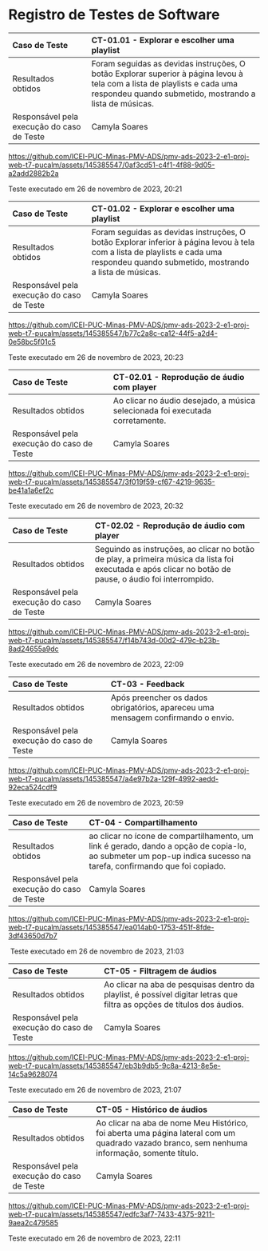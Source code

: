 # Registro de Testes de Software

|Caso de Teste    | CT-01.01 - Explorar e escolher uma playlist |
|:---|:---|
| Resultados obtidos | Foram seguidas as devidas instruções, O botão Explorar superior à página levou à tela com a lista de playlists e cada uma respondeu quando submetido, mostrando a lista de músicas. |
| Responsável pela execução do caso de Teste | Camyla Soares |

https://github.com/ICEI-PUC-Minas-PMV-ADS/pmv-ads-2023-2-e1-proj-web-t7-pucalm/assets/145385547/0af3cd51-c4f1-4f88-9d05-a2add2882b2a

Teste executado em 26‎ de ‎novembro‎ de ‎2023, 20:21



|Caso de Teste    | CT-01.02 - Explorar e escolher uma playlist |
|:---|:---|
| Resultados obtidos | Foram seguidas as devidas instruções, O botão Explorar inferior à página levou à tela com a lista de playlists e cada uma respondeu quando submetido, mostrando a lista de músicas.  |
| Responsável pela execução do caso de Teste | Camyla Soares |

https://github.com/ICEI-PUC-Minas-PMV-ADS/pmv-ads-2023-2-e1-proj-web-t7-pucalm/assets/145385547/b77c2a8c-ca12-44f5-a2d4-0e58bc5f01c5

Teste executado em ‎26‎ de ‎novembro‎ de ‎2023, ‏‎20:23



|Caso de Teste    | CT-02.01 - Reprodução de áudio com player |
|:---|:---|
| Resultados obtidos | Ao clicar no áudio desejado, a música selecionada foi executada corretamente.   |
| Responsável pela execução do caso de Teste | Camyla Soares |

https://github.com/ICEI-PUC-Minas-PMV-ADS/pmv-ads-2023-2-e1-proj-web-t7-pucalm/assets/145385547/3f019f59-cf67-4219-9635-be41a1a6ef2c

Teste executado em ‎26‎ de ‎novembro‎ de ‎2023, ‏‎20:32



|Caso de Teste    | CT-02.02 - Reprodução de áudio com player |
|:---|:---|
| Resultados obtidos | Seguindo as instruções, ao clicar no botão de play, a primeira música da lista foi executada e após clicar no botão de pause, o áudio foi interrompido.   |
| Responsável pela execução do caso de Teste | Camyla Soares |

https://github.com/ICEI-PUC-Minas-PMV-ADS/pmv-ads-2023-2-e1-proj-web-t7-pucalm/assets/145385547/f14b743d-00d2-479c-b23b-8ad24655a9dc

Teste executado em ‎26‎ de ‎novembro‎ de ‎2023, ‏‎22:09



|Caso de Teste    | CT-03 - Feedback |
|:---|:---|
| Resultados obtidos | Após preencher os dados obrigatórios, apareceu uma mensagem confirmando o envio.   |
| Responsável pela execução do caso de Teste | Camyla Soares |

https://github.com/ICEI-PUC-Minas-PMV-ADS/pmv-ads-2023-2-e1-proj-web-t7-pucalm/assets/145385547/a4e97b2a-129f-4992-aedd-92eca524cdf9

Teste executado em ‎26‎ de ‎novembro‎ de ‎2023, ‏‎20:59


 
|Caso de Teste    | CT-04 - Compartilhamento |
|:---|:---|
| Resultados obtidos | ao clicar no ícone de compartilhamento, um link é gerado, dando a opção de copia-lo, ao submeter um pop-up indica sucesso na tarefa, confirmando que foi copiado.   |
| Responsável pela execução do caso de Teste | Camyla Soares |

https://github.com/ICEI-PUC-Minas-PMV-ADS/pmv-ads-2023-2-e1-proj-web-t7-pucalm/assets/145385547/ea014ab0-1753-451f-8fde-3df43650d7b7

‎ Teste executado em ‎26‎ de ‎novembro‎ de ‎2023, ‏‎21:03



|Caso de Teste    | CT-05 - Filtragem de áudios |
|:---|:---|
| Resultados obtidos | Ao clicar na aba de pesquisas dentro da playlist, é possível digitar letras que filtra as opções de títulos dos áudios.   |
| Responsável pela execução do caso de Teste | Camyla Soares |

https://github.com/ICEI-PUC-Minas-PMV-ADS/pmv-ads-2023-2-e1-proj-web-t7-pucalm/assets/145385547/eb3b9db5-9c8a-4213-8e5e-14c5a9628074

Teste executado em ‎26‎ de ‎novembro‎ de ‎2023, ‏‎21:07



|Caso de Teste    | CT-05 - Histórico de áudios |
|:---|:---|
| Resultados obtidos | Ao clicar na aba de nome Meu Histórico, foi aberta uma página lateral com um quadrado vazado branco, sem nenhuma informação, somente título.   |
| Responsável pela execução do caso de Teste | Camyla Soares |

https://github.com/ICEI-PUC-Minas-PMV-ADS/pmv-ads-2023-2-e1-proj-web-t7-pucalm/assets/145385547/edfc3af7-7433-4375-9211-9aea2c479585

Teste executado em ‎26‎ de ‎novembro‎ de ‎2023, ‏‎22:11

